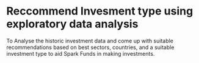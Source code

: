 # Reccommend Invesment type using exploratory data analysis
To Analyse the historic investment data and come up with suitable recommendations based on best sectors, countries, 
and a suitable investment type to aid Spark Funds in making investments.
